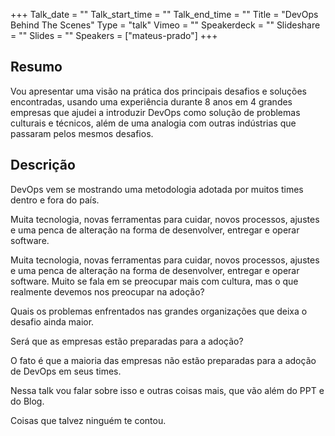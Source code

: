 +++
Talk_date = ""
Talk_start_time = ""
Talk_end_time = ""
Title = "DevOps Behind The Scenes"
Type = "talk"
Vimeo = ""
Speakerdeck = ""
Slideshare = ""
Slides = ""
Speakers = ["mateus-prado"]
+++

## Resumo
Vou apresentar uma visão na prática dos principais desafios e soluções encontradas, usando uma experiência durante 8 anos em 4 grandes empresas que ajudei a introduzir DevOps como solução de problemas culturais e técnicos, além de uma analogia com outras indústrias que passaram pelos mesmos desafios.

## Descrição
DevOps vem se mostrando uma metodologia adotada por muitos times dentro e fora do país.

Muita tecnologia, novas ferramentas para cuidar, novos processos, ajustes e uma penca de alteração na forma de desenvolver, entregar e operar software.

Muita tecnologia, novas ferramentas para cuidar, novos processos, ajustes e uma penca de alteração na forma de desenvolver, entregar e operar software. Muito se fala em se preocupar mais com cultura, mas o que realmente devemos nos preocupar na adoção?

Quais os problemas enfrentados nas grandes organizações que deixa o desafio ainda maior.

Será que as empresas estão preparadas para a adoção?

O fato é que a maioria das empresas não estão preparadas para a adoção de DevOps em seus times.

Nessa talk vou falar sobre isso e outras coisas mais, que vão além do PPT e do Blog.

Coisas que talvez ninguém te contou.
